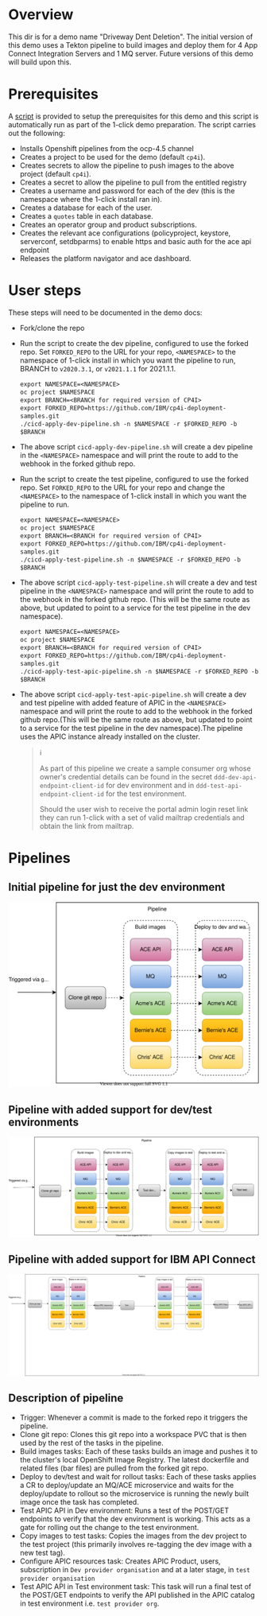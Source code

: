 # Overview
This dir is for a demo name "Driveway Dent Deletion". The initial version of this
demo uses a Tekton pipeline to build images and deploy them for 4 App Connect
Integration Servers and 1 MQ server. Future versions of this demo will build
upon this.

# Prerequisites
A [script](prereqs.sh) is provided to setup the prerequisites for this demo
and this script is automatically run as part of the 1-click demo preparation.
The script carries out the following:
- Installs Openshift pipelines from the ocp-4.5 channel
- Creates a project to be used for the demo (default `cp4i`).
- Creates secrets to allow the pipeline to push images to the above project (default `cp4i`).
- Creates a secret to allow the pipeline to pull from the entitled registry
- Creates a username and password for each of the dev (this is the namespace where the 1-click install ran in).
- Creates a database for each of the user.
- Creates a `quotes` table in each database.
- Creates an operator group and product subscriptions.
- Creates the relevant ace configurations (policyproject, keystore, serverconf, setdbparms) to enable https and basic auth for the ace api endpoint
- Releases the platform navigator and ace dashboard.

# User steps
These steps will need to be documented in the demo docs:
- Fork/clone the repo
- Run the script to create the dev pipeline, configured to use the forked repo. Set
`FORKED_REPO` to the URL for your repo,  `<NAMESPACE>` to the namespace of 1-click install in which you want the pipeline to run, BRANCH to `v2020.3.1`, or `v2021.1.1` for 2021.1.1.
  ```
  export NAMESPACE=<NAMESPACE>
  oc project $NAMESPACE
  export BRANCH=<BRANCH for required version of CP4I>
  export FORKED_REPO=https://github.com/IBM/cp4i-deployment-samples.git
  ./cicd-apply-dev-pipeline.sh -n $NAMESPACE -r $FORKED_REPO -b $BRANCH
  ```
- The above script `cicd-apply-dev-pipeline.sh` will create a dev pipeline in the `<NAMESPACE>` namespace and will print the route to add to the webhook in the forked github repo.
- Run the script to create the test pipeline, configured to use the forked repo. Set
`FORKED_REPO` to the URL for your repo and change the `<NAMESPACE>` to the namespace of 1-click install in which you want the pipeline to run.
  ```
  export NAMESPACE=<NAMESPACE>
  oc project $NAMESPACE
  export BRANCH=<BRANCH for required version of CP4I>
  export FORKED_REPO=https://github.com/IBM/cp4i-deployment-samples.git
  ./cicd-apply-test-pipeline.sh -n $NAMESPACE -r $FORKED_REPO -b $BRANCH
  ```
- The above script `cicd-apply-test-pipeline.sh` will create a dev and test pipeline in the `<NAMESPACE>` namespace and will print the route to add to the webhook in the forked github repo. (This will be the same route as above, but updated to point to a service for the test pipeline in the dev namespace).

  ```
  export NAMESPACE=<NAMESPACE>
  oc project $NAMESPACE
  export BRANCH=<BRANCH for required version of CP4I>
  export FORKED_REPO=https://github.com/IBM/cp4i-deployment-samples.git
  ./cicd-apply-test-apic-pipeline.sh -n $NAMESPACE -r $FORKED_REPO -b $BRANCH
  ```
- The above script `cicd-apply-test-apic-pipeline.sh` will create a dev and test pipeline with added feature of APIC in the `<NAMESPACE>` namespace and will print the route to add to the webhook in the forked github repo.(This will be the same route as above, but updated to point to a service for the test pipeline in the dev namespace).The pipeline uses the APIC instance already installed on the cluster.

  > :information_source:
  >
  > As part of this pipeline we create a sample consumer org whose owner's credential details can be found in the secret `ddd-dev-api-endpoint-client-id` for dev environment and in `ddd-test-api-endpoint-client-id` for the test environment.
  >
  > Should the user wish to receive the portal admin login reset link they can run 1-click with a set of valid mailtrap credentials and obtain the link from mailtrap.

# Pipelines
## Initial pipeline for just the dev environment
![Overview of dev pipeline](../media/dev-pipeline.svg)
## Pipeline with added support for dev/test environments
![Overview of dev/test pipeline](../media/dev-test-pipeline.svg)
## Pipeline with added support for IBM API Connect
![Overview of dev/test pipeline](../media/dev-test-apic-pipeline.svg)
## Description of pipeline
- Trigger: Whenever a commit is made to the forked repo it triggers the
  pipeline.
- Clone git repo: Clones this git repo into a workspace PVC that is then used by the rest of the tasks in the pipeline.
- Build images tasks: Each of these tasks builds an image and pushes it to the cluster's local OpenShift Image Registry. The latest dockerfile and related files (bar files) are pulled from the forked git repo.
- Deploy to dev/test and wait for rollout tasks: Each of these tasks applies a CR to deploy/update an MQ/ACE microservice and waits for the deploy/update to rollout so the microservice is running the newly built image once the task has completed.
- Test APIC API in Dev environment: Runs a test of the POST/GET endpoints to verify that the dev environment is working. This acts as a gate for rolling out the change to the test environment.
- Copy images to test tasks: Copies the images from the dev project to the test project (this primarily involves re-tagging the dev image with a new test tag).
- Configure APIC resources task: Creates APIC Product, users, subscription in `Dev provider organisation` and at a later stage, in `test provider organisation`
- Test APIC API in Test environment task: This task will run a final test of the POST/GET endpoints to verify the API published in the APIC catalog in test environment i.e. `test provider org`.
